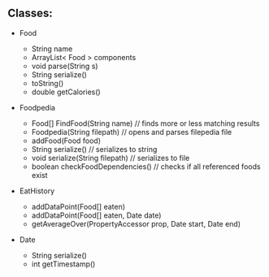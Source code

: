 


## Classes:
- Food
    - String name
    - ArrayList< Food > components
    - void parse(String s)
    - String serialize()
    - toString()
    - double getCalories()

- Foodpedia
    - Food[] FindFood(String name) // finds more or less matching results
    - Foodpedia(String filepath) // opens and parses filepedia file
    - addFood(Food food)
    - String serialize() // serializes to string
    - void serialize(String filepath) // serializes to file
    - boolean checkFoodDependencies() // checks if all referenced foods exist

- EatHistory
    - addDataPoint(Food[] eaten)
    - addDataPoint(Food[] eaten, Date date)
    - getAverageOver(PropertyAccessor prop, Date start, Date end)

- Date
    - String serialize()
    - int getTimestamp()